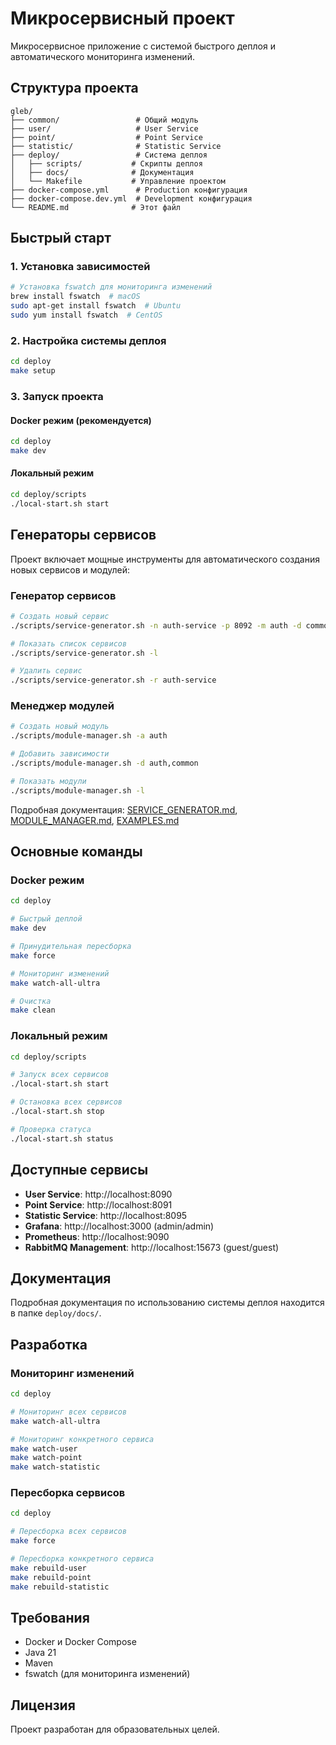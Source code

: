 # Микросервисный проект

Микросервисное приложение с системой быстрого деплоя и автоматического мониторинга изменений.

## Структура проекта

```
gleb/
├── common/                 # Общий модуль
├── user/                   # User Service
├── point/                  # Point Service
├── statistic/              # Statistic Service
├── deploy/                 # Система деплоя
│   ├── scripts/           # Скрипты деплоя
│   ├── docs/              # Документация
│   └── Makefile           # Управление проектом
├── docker-compose.yml      # Production конфигурация
├── docker-compose.dev.yml  # Development конфигурация
└── README.md              # Этот файл
```

## Быстрый старт

### 1. Установка зависимостей

```bash
# Установка fswatch для мониторинга изменений
brew install fswatch  # macOS
sudo apt-get install fswatch  # Ubuntu
sudo yum install fswatch  # CentOS
```

### 2. Настройка системы деплоя

```bash
cd deploy
make setup
```

### 3. Запуск проекта

#### Docker режим (рекомендуется)
```bash
cd deploy
make dev
```

#### Локальный режим
```bash
cd deploy/scripts
./local-start.sh start
```

## Генераторы сервисов

Проект включает мощные инструменты для автоматического создания новых сервисов и модулей:

### Генератор сервисов
```bash
# Создать новый сервис
./scripts/service-generator.sh -n auth-service -p 8092 -m auth -d common

# Показать список сервисов
./scripts/service-generator.sh -l

# Удалить сервис
./scripts/service-generator.sh -r auth-service
```

### Менеджер модулей
```bash
# Создать новый модуль
./scripts/module-manager.sh -a auth

# Добавить зависимости
./scripts/module-manager.sh -d auth,common

# Показать модули
./scripts/module-manager.sh -l
```

Подробная документация: [SERVICE_GENERATOR.md](deploy/docs/SERVICE_GENERATOR.md), [MODULE_MANAGER.md](deploy/docs/MODULE_MANAGER.md), [EXAMPLES.md](deploy/docs/EXAMPLES.md)

## Основные команды

### Docker режим
```bash
cd deploy

# Быстрый деплой
make dev

# Принудительная пересборка
make force

# Мониторинг изменений
make watch-all-ultra

# Очистка
make clean
```

### Локальный режим
```bash
cd deploy/scripts

# Запуск всех сервисов
./local-start.sh start

# Остановка всех сервисов
./local-start.sh stop

# Проверка статуса
./local-start.sh status
```

## Доступные сервисы

- **User Service**: http://localhost:8090
- **Point Service**: http://localhost:8091
- **Statistic Service**: http://localhost:8095
- **Grafana**: http://localhost:3000 (admin/admin)
- **Prometheus**: http://localhost:9090
- **RabbitMQ Management**: http://localhost:15673 (guest/guest)

## Документация

Подробная документация по использованию системы деплоя находится в папке `deploy/docs/`.

## Разработка

### Мониторинг изменений

```bash
cd deploy

# Мониторинг всех сервисов
make watch-all-ultra

# Мониторинг конкретного сервиса
make watch-user
make watch-point
make watch-statistic
```

### Пересборка сервисов

```bash
cd deploy

# Пересборка всех сервисов
make force

# Пересборка конкретного сервиса
make rebuild-user
make rebuild-point
make rebuild-statistic
```

## Требования

- Docker и Docker Compose
- Java 21
- Maven
- fswatch (для мониторинга изменений)

## Лицензия

Проект разработан для образовательных целей. 